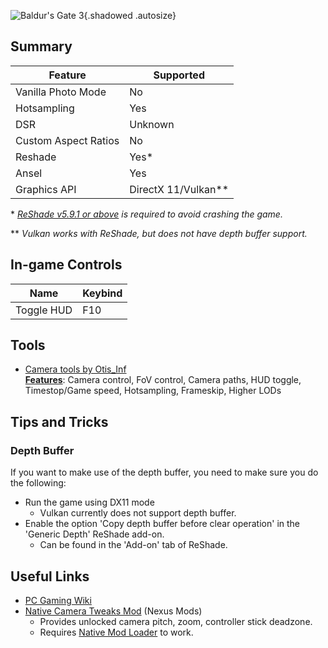 ![Baldur's Gate 3](Images\baldursgate3_header.png "Shot by ashcorpdev"){.shadowed .autosize}

## Summary

| Feature              | Supported             |
| -------------------- | --------------------- |
| Vanilla Photo Mode   | No                    |
| Hotsampling          | Yes                   |
| DSR                  | Unknown               |
| Custom Aspect Ratios | No                    |
| Reshade              | Yes\*                 |
| Ansel                | Yes                   |
| Graphics API         | DirectX 11/Vulkan\*\* |

\* _[ReShade v5.9.1 or above](https://reshade.me/#download) is required to avoid crashing the game._

\*\* _Vulkan works with ReShade, but does not have depth buffer support._

## In-game Controls

| Name       | Keybind |
| ---------- | ------- |
| Toggle HUD | F10     |

## Tools

- [Camera tools by Otis_Inf](https://patreon.com/Otis_Inf)  
  **[Features](https://opm.fransbouma.com/Cameras/bg3.htm)**: Camera control, FoV control, Camera paths, HUD toggle, Timestop/Game speed, Hotsampling, Frameskip, Higher LODs

## Tips and Tricks

### Depth Buffer

If you want to make use of the depth buffer, you need to make sure you do the following:

- Run the game using DX11 mode
  - Vulkan currently does not support depth buffer.
- Enable the option 'Copy depth buffer before clear operation' in the 'Generic Depth' ReShade add-on.
  - Can be found in the 'Add-on' tab of ReShade.

## Useful Links

- [PC Gaming Wiki](https://www.pcgamingwiki.com/wiki/Baldur%27s_Gate_3)
- [Native Camera Tweaks Mod](https://www.nexusmods.com/baldursgate3/mods/945) (Nexus Mods)
  - Provides unlocked camera pitch, zoom, controller stick deadzone.
  - Requires [Native Mod Loader](https://www.nexusmods.com/baldursgate3/mods/944/) to work.
